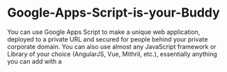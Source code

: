 # Google-Apps-Script-is-your-Buddy
You can use Google Apps Script to make a unique web application, deployed to a private URL and secured for people behind your private corporate domain. You can also use almost any JavaScript framework or Library of your choice (AngularJS, Vue, Mithril, etc.), essentially anything you can add with a <script> tag is something you can use. You can also integrate it with the database of your choice, Firebase, CouchDB, etc. (these are the ones I use). You get a basic version control system and a Web-IDE to edit your code in, although it could use some serious updating.
It is even now possible to integrate git into your workflow and edit files locally if you like.

## What?
Yes, it's true and many people don't even realize it. When you search for Google Apps Script, you mostly get some documentation about how to integrate it with other Google products like Docs, Sheets, etc. Even though this is nice, it is not the main purpose I use it for. I have made apps that I use at work with a small team, to take advantage of web technologies and manage my data better than ever. You don't even have to be a professional programmer by-day to make something useful (I'm not, just a regular guy that likes making things).

The company I work for uses G Suite (formerly Google Apps for Work and Google Apps for Your Domain), and this adds an additional neat feature for deploying a Web App behind the corporate domain, where only users on your domain can access it. This doesn't mean you *have* to be using G Suite. Anyone with a Google Account can have a Google App Script and make web apps. It is simply that if you are part of G Suite, you can deploy strictly to users on your domain, a nice security feature.

## How 
If you're using Google Apps Script to make a web app, you should really be trying to make a Single Page App or SPA. This way, you do not need to reload the page each time you want to navigate. You will use a library or framework that has routing capability to accomplish this. I have mostly been using AngularJS 1.5+ with the Component Model for my work combined with Angular UI-Router. This will outline the most basic Angular application without routing, and I will add a more complicated example later.

### Start with a "*.gs*" file
To make a web app with Google Apps Script, you need to have a *google script* file or .gs file. It will default to *Code.gs* when you first create an Apps Script file. This is where it all starts and you must have some specific functions in here, as they are specific to the Google Apps Script way of producing a web app.
```javascript
function doGet() {
  var t = HtmlService.createTemplateFromFile('index');
  return t.evaluate()
    .setTitle('Single Page Web App');
}
 
function include(filename) {
  return HtmlService.createHtmlOutputFromFile(filename)
      .getContent();
}  
```
The *doGet* function must be present for this to work.
The *include* function is a helper to create .html files that your application will use.

### Next create the *index.html* file
The index file is identical to any other website you may have made, only it does not need to be named *index*, it can be anything. Following convention, I like to use index. Your index file will look like this:
```html
<!DOCTYPE html>
<html ng-app="App">
  
  <head>
    <base target="_top">
  </head>
  
  <body ng-controller="MainController">
    <div class="container">
      {{ helloWorld }}
    </div>
  </body>
  
  <!-- below is Google Apps Script's way of executing functions that are in the .gs file (called a scriptlet) -->
  <?!= include('js_app'); ?>  
  
</html>
```

### Next add your JavaScript
Now the first thing to realize is, to add JavaScript to your Google Apps Script web app will require you to add another *.html* file and put your code within `<script>` tags. This might seem goofy, and I agree, but everything in Apps Script is an *.html* file and you have to work around that fact.
So create a new file by going to the command bar: *File > New > Html file*
Give it a name, and I will give you a hint to a good structure to follow. I like to call it something like *js_app.html*, because later on, when you have a multitude of files, you may want them to be organized by type. The dated Web IDE will allow you to organize the files either by the order they were created, or alphabetically. I prefer this naming convention, then organized alphabetically so I can keep all my *component* files in a logical order.

A minimal AngularJS/Bootstrap 4 application will have these contents in the *js_app.html* file:
```javascript
<script src="https://ajax.googleapis.com/ajax/libs/angularjs/1.5.8/angular.js"></script>

<link rel="stylesheet" href="https://maxcdn.bootstrapcdn.com/bootstrap/4.0.0/css/bootstrap.min.css" integrity="sha384-Gn5384xqQ1aoWXA+058RXPxPg6fy4IWvTNh0E263XmFcJlSAwiGgFAW/dAiS6JXm" crossorigin="anonymous">
<script src="https://code.jquery.com/jquery-3.2.1.slim.min.js" integrity="sha384-KJ3o2DKtIkvYIK3UENzmM7KCkRr/rE9/Qpg6aAZGJwFDMVNA/GpGFF93hXpG5KkN" crossorigin="anonymous"></script>
<script src="https://cdnjs.cloudflare.com/ajax/libs/popper.js/1.12.9/umd/popper.min.js" integrity="sha384-ApNbgh9B+Y1QKtv3Rn7W3mgPxhU9K/ScQsAP7hUibX39j7fakFPskvXusvfa0b4Q" crossorigin="anonymous"></script>
<script src="https://maxcdn.bootstrapcdn.com/bootstrap/4.0.0/js/bootstrap.min.js" integrity="sha384-JZR6Spejh4U02d8jOt6vLEHfe/JQGiRRSQQxSfFWpi1MquVdAyjUar5+76PVCmYl" crossorigin="anonymous"></script>

<script>
//////  Module Definition//////
(function () {
  'use strict';
  angular
    .module('App', [])
})();

(function () {
  'use strict';
  angular
    .module('App')
    .controller('MainController', MainController)
    
    MainController.$inject = ['$scope']
    
    function MainController($scope) {
      $scope.helloWorld = 'Hello World'
    } 
})();
</script>
```
If you search the web, you will find people who have written on Stack Overflow about not being able to use the minified versions, or the Caja Sanitizer did this or couldn't do that. I have not found that to be the case. Minified versions work just fine, css libraries work just fine, most all JavaScript libraries or frameworks work just fine. The base Google Apps Script functionality (using *.gs* files) requires ES5, but when you are doing a Single Page App this way, you can use some of the ES2015 features. I'm no expert in why some work and some don't so I won't try to explain it.
- Arrow functions work `(arr.map(v => v + 1)`
- Operators `let` and `const` work just fine
- Template Strings DO NOT work
These are all the ones I have tried but haven't had any issues.

### Finally, Publish the Web App
The next step is to *Publish* the web app and it is really simple. From the command bar select *Publish > Deploy as web app*.

![publish command](/images/google-apps-script-publish-01.png)

You will be presented with a modal dialog that has a few options:

![publish modal](/images/google-apps-script-publish-02.png)

If you choose to run the app as *Me*, people would technically have access to *your* Google Drive. Sometimes that is what you want, like in a secured corporate environment, you may want to send emails using your Google credentials or maybe save some file to a location on your Drive. For a publically facing web app, I would probably choose the second option *User accessing the web app*.

The next dropdown has the options that determine the accessibility of the app.

![publish modal](/images/google-apps-script-publish-03.png)

It can be private, like if you wanted to use it for a home iot dashboard interface, this would be a great option. If you want anyone else to see it, the only other option is to allow *Anyone*. I'm not sure what *even anonymous* means, but it doesn't sound like a secure option so I haven't used it. If you are part of a G Suite domain, like at work, you will have one more option: *Anyone at yourdomain.com*. This is the feature I mentioned earlier that I think adds a nice layer of security. Now I don't need to worry about my URL being shared outside my organization, even if somebody did by mistake.

You will have to select *New* the first time you deploy it. From there on, it will have a version number and this is where you get some basic version control. The app will have two separate URL's you can access it from, a development one (ending in /dev) and a production one (ending in /exec). When you deploy and change version numbers, users accessing the app from the production url will get your latest code. If you are accessing the app through the development url, any changes you make in the editor are immediately executed and shown. I wouldn't share the development url.

### What don't I get? There must be something
Well, there is. 
- Any library you want to use must be linked up using `<script>` tags. Typically this means you need to find the library on a CDN. The only other option is to cut and paste the code into the Web IDE, but this can be kind of nasty.
- The Web IDE does not work with JSX. For this reason, React is not an option as far as I can see.
- When you are routing within your app, you will not see the URL change like a typical web application would. It is still possible to send parameters on the URL route and everything, you just won't see that URL in the address bar. This is because the application is *sandboxed* in an iframe and everything it is doing is inside the sandbox.
- I wouldn't use it for a real website, if you expect crawlers to index your site and everything. Because it is sandboxed, it is not exactly possible to modify the `<meta>` tags. Anything you put in your index.html file is buried in the sandbox and I don't think it will be found, though I haven't tested this.
